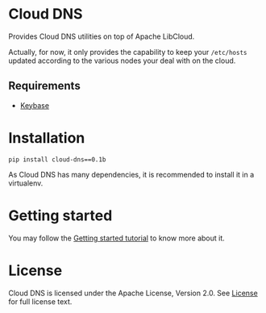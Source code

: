 # Cloud DNS

Provides Cloud DNS utilities on top of Apache LibCloud. 

Actually, for now, it only provides the capability to keep your `/etc/hosts` updated according to the various nodes your deal with on the cloud.

## Requirements

* [Keybase](https://keybase.io)

# Installation

```
pip install cloud-dns==0.1b
```

As Cloud DNS has many dependencies, it is recommended to install it in a virtualenv.

# Getting started

You may follow the [Getting started tutorial](getting_started.md) to know more about it.

# License

Cloud DNS is licensed under the Apache License, Version 2.0. See [License](https://raw.githubusercontent.com/cogniteev/cloud-dns/master/LICENSE) for full license text.
